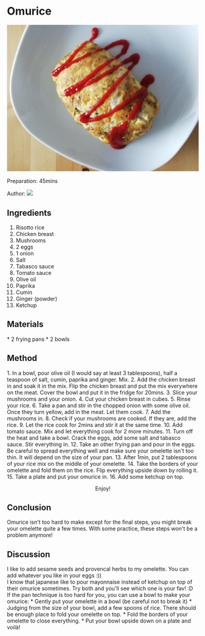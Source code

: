 <h1> Omurice </h1>
<p align="center">
<img src="hoh.jpg" />
</p>

Preparation: 45mins

Author:
<a href="https://discord.com"><img src="https://img.shields.io/badge/Discord-nouille%232370-25?style=for-the-badge&logo=discord" /> </a>  
<!-- (Replace the '{}' with the responding username or id) --!>


<h2> Ingredients </h2>

<ol>
  <li>Risotto rice</li>
<li>Chicken breast</li>
<li>Mushrooms</li>
<li>2 eggs</li>
<li>1 onion</li>
<li>Salt</li>
<li>Tabasco sauce</li>
<li>Tomato sauce</li>
<li>Olive oil</li>
<li>Paprika</li>
<li>Cumin</li>
<li>Ginger (powder)</li>
<li>Ketchup</li>
</ol>
<h2> Materials </h2>

* 2 frying pans
* 2 bowls

<h2> Method </h2>

1. In a bowl, pour olive oil (I would say at least 3 tablespoons), half a teaspoon of salt, cumin, paprika and ginger. Mix.
2. Add the chicken breast in and soak it in the mix. Flip the chicken breast and put the mix everywhere on the meat. Cover the bowl and put it in the fridge for 20mins.
3. Slice your mushrooms and your onion.
4. Cut your chicken breast in cubes.
5. Rinse your rice. 
6. Take a pan and stir in the chopped onion with some olive oil. Once they turn yellow, add in the meat. Let them cook.
7. Add the mushrooms in.
8. Check if your mushrooms are cooked. If they are, add the rice.
9. Let the rice cook for 2mins and stir it at the same time.
10. Add tomato sauce. Mix and let everything cook for 2 more minutes.
11. Turn off the heat and take a bowl. Crack the eggs, add some salt and tabasco sauce. Stir everything in.
12. Take an other frying pan and pour in the eggs. Be careful to spread everything well and make sure your omelette isn't too thin. It will depend on the size of your pan.
13. After 1min, put 2 tablespoons of your rice mix on the middle of your omelette. 
14. Take the borders of your omelette and fold them on the rice. Flip everything upside down by rolling it.
15. Take a plate and put your omurice in. 
16. Add some ketchup on top.
<p align="center"> Enjoy! </p>

<h2> Conclusion </h2>

Omurice isn't too hard to make except for the final steps, you might break your omelette quite a few times. With some practice, these steps won't be a problem anymore!

<h2> Discussion </h2>

I like to add sesame seeds and provencal herbs to my omelette. You can add whatever you like in your eggs :)) <br>
I know that japanese like to pour mayonnaise instead of ketchup on top of their omurice sometimes. Try both and you'll see which one is your fav! :D <br>
If the pan technique is too hard for you, you can use a bowl to make your omurice:
* Gently put your omelette in a bowl (be careful not to break it)
* Judging from the size of your bowl, add a few spoons of rice. There should be enough place to fold your omelette on top.
* Fold the borders of your omelette to close everything.
* Put your bowl upside down on a plate and voilà!
